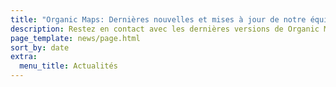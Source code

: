 ```yaml
---
title: "Organic Maps: Dernières nouvelles et mises à jour de notre équipe"
description: Restez en contact avec les dernières versions de Organic Maps, les nouvelles et les mises à jour de notre équipe
page_template: news/page.html
sort_by: date
extra:
  menu_title: Actualités
---
```

